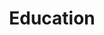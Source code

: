 ---
# An instance of the Experience widget.
# Documentation: https://wowchemy.com/docs/page-builder/
widget: experience

# This file represents a page section.
headless: true

# Order that this section appears on the page.
weight: 40

title: Education
subtitle:

# Date format for experience
#   Refer to https://wowchemy.com/docs/customization/#date-format
date_format: Jan 2006

# Experiences.
#   Add/remove as many `experience` items below as you like.
#   Required fields are `title`, `company`, and `date_start`.
#   Leave `date_end` empty if it's your current employer.
#   Begin multi-line descriptions with YAML's `|2-` multi-line prefix.
experience:
  - title: PhD in International Political Economy
    company: University of Southern California
    company_url: ''
    company_logo: org-usc-color
    location: Los Angeles, CA
    date_start: '2018-01-01'
    date_end: '2021-08-01'
    description: |2-
        Dissertation: 
        * Essays on sovereign debt
        * Committee: Joshua Aizenman, Saori Katada, Pablo Barberá & Jeff Nugent

        Teaching: 
        * Intermediate Macroeconomics
        * Introduction to Macroeconomics
        * International

  - title: MA in Economics
    company: University of Southern California
    company_url: ''
    company_logo: org-usc-color
    location: Los Angeles, CA
    date_start: '2016-08-01'
    date_end: '2017-12-31'
    description: 
    
  - title: Visiting Undergraduate Student
    company: Harvard University
    company_url: ''
    company_logo: org-harvard
    location: Cambridge, MA
    date_start: '2015-01-01'
    date_end: '2015-05-30'
    description:     
    
    
  - title: BA in Economics
    company: University of Southern California
    company_url: ''
    company_logo: org-hsg-color
    location: St. Gallen, Switzerland
    date_start: '2011-09-01'
    date_end: '2016-06-30'
    description: 

design:
  columns: '2'
---